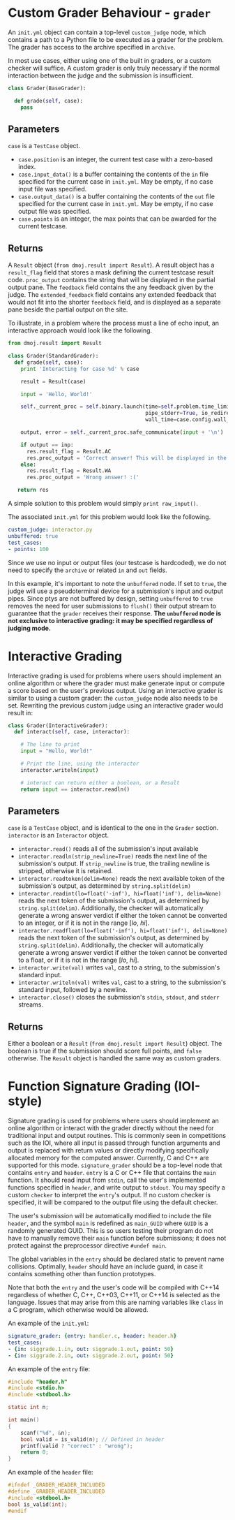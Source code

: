 # Custom Grader Behaviour - `grader`
An `init.yml` object can contain a top-level `custom_judge` node, which contains a path to a Python file to be executed as a grader for the problem. The grader has access to the archive specified in `archive`.

In most use cases, either using one of the built in graders, or a custom checker will suffice. A custom grader is only truly necessary if the normal interaction between the judge and the submission is insufficient.


```python
class Grader(BaseGrader):

  def grade(self, case):
    pass

```

## Parameters
`case` is a `TestCase` object.
- `case.position` is an integer, the current test case with a zero-based index.
- `case.input_data()` is a buffer containing the contents of the `in` file specified for the current case in `init.yml`. May be empty, if no case input file was specified.
- `case.output_data()` is a buffer containing the contents of the `out` file specified for the current case in `init.yml`. May be empty, if no case output file was specified.
- `case.points` is an integer, the max points that can be awarded for the current testcase.

## Returns
A `Result` object (`from dmoj.result import Result`). A result object has a `result_flag` field that stores a mask defining the current testcase result code. `proc_output` contains the string that will be displayed in the partial output pane. The `feedback` field contains the any feedback given by the judge. The `extended_feedback` field contains any extended feedback that would not fit into the shorter `feedback` field, and is displayed as a separate pane beside the partial output on the site.

To illustrate, in a problem where the process must a line of echo input, an interactive approach would look like the following.

```python
from dmoj.result import Result

class Grader(StandardGrader):
  def grade(self, case):
    print 'Interacting for case %d' % case

    result = Result(case)

    input = 'Hello, World!'

    self._current_proc = self.binary.launch(time=self.problem.time_limit, memory=self.problem.memory_limit,
                                            pipe_stderr=True, io_redirects=case.io_redirects(),
                                            wall_time=case.config.wall_time_factor * self.problem.time_limit)

    output, error = self._current_proc.safe_communicate(input + '\n')

    if output == inp:
      res.result_flag = Result.AC
      res.proc_output = 'Correct answer! This will be displayed in the partial output pane.'
    else:
      res.result_flag = Result.WA
      res.proc_output = 'Wrong answer! :('

   return res
```

A simple solution to this problem would simply `print raw_input()`.

The associated `init.yml` for this problem would look like the following.

```yaml
custom_judge: interactor.py
unbuffered: true
test_cases:
- points: 100
```

Since we use no input or output files (our testcase is hardcoded), we do not need to specify the `archive` or related `in` and `out` fields.

In this example, it's important to note the `unbuffered` node. If set to `true`, the judge will use a pseudoterminal device for a submission's input and output pipes. Since ptys are not buffered by design, setting `unbuffered` to `true` removes the need for user submissions to `flush()` their output stream to guarantee that the `grader` receives their response. **The `unbuffered` node is not exclusive to interactive grading: it may be specified regardless of judging mode.**

# Interactive Grading

Interactive grading is used for problems where users should implement an online algorithm or where the grader must make generate input or compute a score based on the user's previous output. Using an interactive grader is similar to using a custom grader: the `custom_judge` node also needs to be set. Rewriting the previous custom judge using an interactive grader would result in:

```python
class Grader(InteractiveGrader):
  def interact(self, case, interactor):

    # The line to print
    input = "Hello, World!"

    # Print the line, using the interactor
    interactor.writeln(input)

    # interact can return either a boolean, or a Result
    return input == interactor.readln()
```

## Parameters

`case` is a `TestCase` object, and is identical to the one in the `Grader` section.
`interactor` is an `Interactor` object.
- `interactor.read()` reads all of the submission's input available
- `interactor.readln(strip_newline=True)` reads the next line of the submission's output. If `strip_newline` is true, the trailing newline is stripped, otherwise it is retained.
- `interactor.readtoken(delim=None)` reads the next available token of the submission's output, as determined by `string.split(delim)`
- `interactor.readint(lo=float('-inf'), hi=float('inf'), delim=None)` reads the next token of the submission's output, as determined by `string.split(delim)`. Additionally, the checker will automatically generate a wrong answer verdict if either the token cannot be converted to an integer, or if it is not in the range [*lo*, *hi*].
- `interactor.readfloat(lo=float('-inf'), hi=float('inf'), delim=None)` reads the next token of the submission's output, as determined by `string.split(delim)`. Additionally, the checker will automatically generate a wrong answer verdict if either the token cannot be converted to a float, or if it is not in the range [*lo*, *hi*].
- `interactor.write(val)` writes `val`, cast to a string, to the submission's standard input.
- `interactor.writeln(val)` writes `val`, cast to a string, to the submission's standard input, followed by a newline.
- `interactor.close()` closes the submission's `stdin`, `stdout`, and `stderr` streams.

## Returns

Either a boolean or a `Result` (`from dmoj.result import Result`) object. The boolean is true if the submission should score full points, and `false` otherwise. The `Result` object is handled the same way as custom graders.

# Function Signature Grading (IOI-style)
Signature grading is used for problems where users should implement an online algorithm or interact with the grader directly without the need for traditional input and output routines. This is commonly seen in competitions such as the IOI, where all input is passed through function arguments and output is replaced with return values or directly modifying specifically allocated memory for the computed answer. Currently, C and C++ are supported for this mode. `signature_grader` should be a top-level node that contains `entry` and `header`. `entry` is a C or C++ file that contains the `main` function. It should read input from `stdin`, call the user's implemented functions specified in `header`, and write output to `stdout`. You may specify a custom `checker` to interpret the `entry`'s output. If no custom checker is specified, it will be compared to the output file using the default checker.

The user's submission will be automatically modified to include the file `header`, and the symbol `main` is redefined as `main_GUID` where `GUID` is a randomly generated GUID. This is so users testing their program do not have to manually remove their `main` function before submissions; it does not protect against the preprocessor directive `#undef main`.

The global variables in the `entry` should be declared static to prevent name collisions. Optimally, `header` should have an include guard, in case it contains something other than function prototypes.

Note that both the `entry` and the user's code will be compiled with C++14 regardless of whether C, C++, C++03, C++11, or C++14 is selected as the language. Issues that may arise from this are naming variables like `class` in a C program, which otherwise would be allowed.

An example of the `init.yml`:

```yaml
signature_grader: {entry: handler.c, header: header.h}
test_cases:
- {in: siggrade.1.in, out: siggrade.1.out, point: 50}
- {in: siggrade.2.in, out: siggrade.2.out, point: 50}
```

An example of the `entry` file:

```c
#include "header.h"
#include <stdio.h>
#include <stdbool.h>

static int n;

int main()
{
    scanf("%d", &n);
    bool valid = is_valid(n); // Defined in header
    printf(valid ? "correct" : "wrong");
    return 0;
}
```

An example of the `header` file:

```c
#ifndef _GRADER_HEADER_INCLUDED
#define _GRADER_HEADER_INCLUDED
#include <stdbool.h>
bool is_valid(int);
#endif
```
